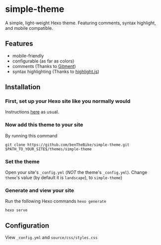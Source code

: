 # simple-theme
A simple, light-weight Hexo theme. Featuring comments, syntax highlight, and mobile compatible.

## Features
- mobile-friendly
- configurable (as far as colors)
- comments (Thanks to [Gitment](https://github.com/imsun/gitment))
- syntax highlighting (Thanks to [highlight.js](https://highlightjs.org/))

## Installation
### First, set up your Hexo site like you normally would
Instructions [here](https://hexo.io/docs/setup) as usual.
### Now add this theme to your site
By running this command

```git clone https://github.com/benTheBike/simple-theme.git $PATH_TO_YOUR_SITE$/themes/simple-theme```
### Set the theme
Open your site's ```_config.yml``` (*NOT* the theme's ```_config.yml```). Change ```theme```'s value (by default it is ```landscape```), to ```simple-theme```)
### Generate and view your site
Run the following Hexo commands
```hexo generate```

```hexo serve```

## Configuration
View ```_config.yml``` and ```source/css/styles.css```
